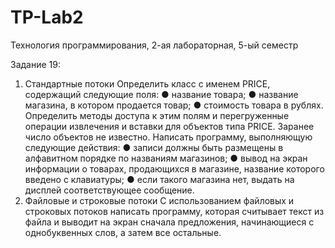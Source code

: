 # TP-Lab2
Технология программирования, 2-ая лабораторная, 5-ый семестр

Задание 19:

1. Стандартные потоки
Определить класс с именем РRICE, содержащий следующие поля:
● название товара;
● название магазина, в котором продается товар;
● стоимость товара в рублях.
Определить методы доступа к этим полям и перегруженные операции
извлечения и вставки для объектов типа РRICE.
Заранее число объектов не известно.
Написать программу, выполняющую следующие действия:
● записи должны быть размещены в алфавитном порядке по названиям
магазинов;
● вывод на экран информации о товарах, продающихся в магазине,
название которого введено с клавиатуры;
● если такого магазина нет, выдать на дисплей соответствующее
сообщение.
2. Файловые и строковые потоки
С использованием файловых и строковых потоков написать программу,
которая считывает текст из файла и выводит на экран сначала предложения,
начинающиеся с однобуквенных слов, а затем все остальные.
